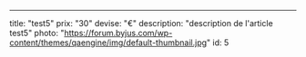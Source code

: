 ---
title: "test5"
prix: "30"
devise: "€"
description: "description de l'article test5"
photo: "https://forum.byjus.com/wp-content/themes/qaengine/img/default-thumbnail.jpg"
id: 5
